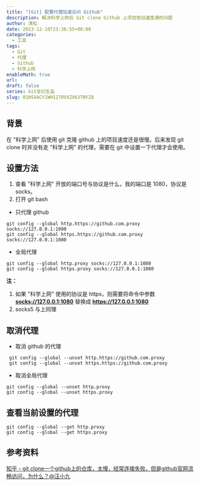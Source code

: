 ```yaml
---
title: "[Git] 配置代理加速访问 Github"
description: 解决科学上网后 Git clone Github 上项目依旧速度满的问题
author: 清松
date: 2023-12-10T23:36:55+08:00
categories:
  - 工具
tags:
  - Git
  - 代理
  - Github
  - 科学上网
enableMath: true
url: 
draft: false
series: Git及衍生品
slug: 01HSXACY1WH1270VXZX63TNYZ8
---
```

## 背景
在 "科学上网" 后使用 git 克隆 github 上的项目速度还是很慢。后来发现 git clone 时并没有走 "科学上网" 的代理，需要在 git 中设置一下代理才会使用。

## 设置方法
1.  查看 "科学上网" 开放的端口号与协议是什么，我的端口是 1080，协议是 socks。
2.  打开 git bash
  - 只代理 github
``` shell
git config --global http.https://github.com.proxy socks://127.0.0.1:1080
git config --global https.https://github.com.proxy socks://127.0.0.1:1080
```
  - 全局代理
``` shell
git config --global http.proxy socks://127.0.0.1:1080
git config --global https.proxy socks://127.0.0.1:1080
```
**注：**

1.  如果 "科学上网" 使用的协议是 https，则需要将命令中参数  **[socks://127.0.0.1:1080](socks://127.0.0.1:1080)** 替换成 **<https://127.0.0.1:1080>**
2.  socks5 与上同理

## 取消代理
- 取消 github 的代理
``` shell
 git config --global --unset http.https://github.com.proxy
 git config --global --unset https.https://github.com.proxy
``` 
-   取消全局代理
``` shell
git config --global --unset http.proxy
git config --global --unset https.proxy
``` 

## 查看当前设置的代理
``` shell
git config --global --get http.proxy
git config --global --get https.proxy
``` 

## 参考资料
[知乎 - git clone一个github上的仓库，太慢，经常连接失败，但是github官网流畅访问，为什么？@汪小九](https://www.zhihu.com/question/27159393)
